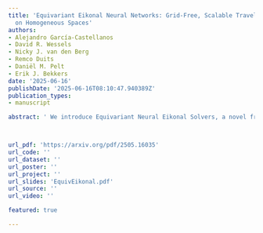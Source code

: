 ```yaml
---
title: 'Equivariant Eikonal Neural Networks: Grid-Free, Scalable Travel-Time Prediction
  on Homogeneous Spaces'
authors:
- Alejandro García-Castellanos
- David R. Wessels
- Nicky J. van den Berg
- Remco Duits
- Daniël M. Pelt
- Erik J. Bekkers
date: '2025-06-16'
publishDate: '2025-06-16T08:10:47.940389Z'
publication_types:
- manuscript

abstract: ' We introduce Equivariant Neural Eikonal Solvers, a novel framework that integrates Equivariant Neural Fields (ENFs) with Neural Eikonal Solvers. Our approach employs a single neural field where a unified shared backbone is conditioned on signal-specific latent variables - represented as point clouds in a Lie group - to model diverse Eikonal solutions. The ENF integration ensures equivariant mapping from these latent representations to the solution field, delivering three key benefits: enhanced representation efficiency through weight-sharing, robust geometric grounding, and solution steerability. This steerability allows transformations applied to the latent point cloud to induce predictable, geometrically meaningful modifications in the resulting Eikonal solution. By coupling these steerable representations with Physics-Informed Neural Networks (PINNs), our framework accurately models Eikonal travel-time solutions while generalizing to arbitrary Riemannian manifolds with regular group actions. This includes homogeneous spaces such as Euclidean, position-orientation, spherical, and hyperbolic manifolds. We validate our approach through applications in seismic travel-time modeling of 2D and 3D benchmark datasets. Experimental results demonstrate superior performance, scalability, adaptability, and user controllability compared to existing Neural Operator-based Eikonal solver methods. '



url_pdf: 'https://arxiv.org/pdf/2505.16035'
url_code: ''
url_dataset: ''
url_poster: ''
url_project: ''
url_slides: 'EquivEikonal.pdf'
url_source: ''
url_video: ''

featured: true

---
```


